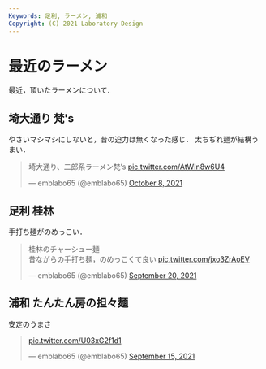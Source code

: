 ```yaml
---
Keywords: 足利, ラーメン, 浦和 
Copyright: (C) 2021 Laboratory Design
---
```


# 最近のラーメン

最近，頂いたラーメンについて．

## 埼大通り 梵's  
やさいマシマシにしないと，昔の迫力は無くなった感じ．
太ちぢれ麺が結構うまい．

<blockquote class="twitter-tweet"><p lang="ja" dir="ltr">埼大通り、二郎系ラーメン梵’s <a href="https://t.co/AtWIn8w6U4">pic.twitter.com/AtWIn8w6U4</a></p>&mdash; emblabo65 (@emblabo65) <a href="https://twitter.com/emblabo65/status/1446356589938544640?ref_src=twsrc%5Etfw">October 8, 2021</a></blockquote> <script async src="https://platform.twitter.com/widgets.js" charset="utf-8"></script>

## 足利 桂林
手打ち麺がのめっこい．

<blockquote class="twitter-tweet"><p lang="ja" dir="ltr">桂林のチャーシュー麺<br>昔ながらの手打ち麺，のめっこくて良い <a href="https://t.co/jxo3ZrAoEV">pic.twitter.com/jxo3ZrAoEV</a></p>&mdash; emblabo65 (@emblabo65) <a href="https://twitter.com/emblabo65/status/1439821078914736129?ref_src=twsrc%5Etfw">September 20, 2021</a></blockquote> <script async src="https://platform.twitter.com/widgets.js" charset="utf-8"></script>

## 浦和 たんたん房の担々麺
安定のうまさ

<blockquote class="twitter-tweet"><p lang="und" dir="ltr"><a href="https://t.co/U03xG2f1d1">pic.twitter.com/U03xG2f1d1</a></p>&mdash; emblabo65 (@emblabo65) <a href="https://twitter.com/emblabo65/status/1438165561670717446?ref_src=twsrc%5Etfw">September 15, 2021</a></blockquote> <script async src="https://platform.twitter.com/widgets.js" charset="utf-8"></script>
